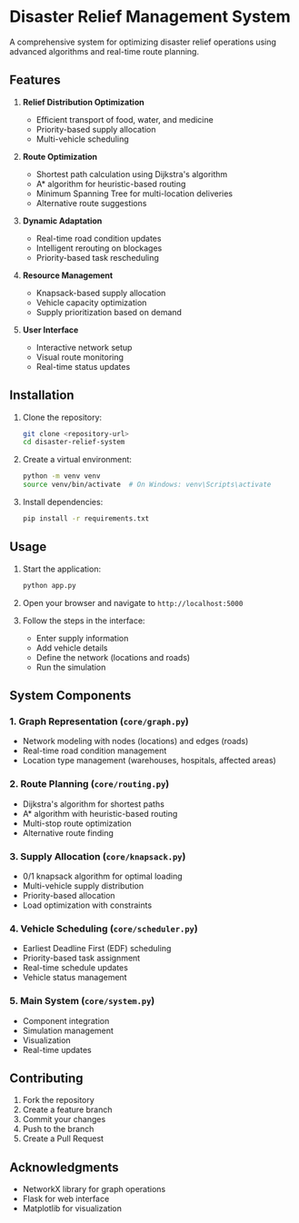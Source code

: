 # Disaster Relief Management System

A comprehensive system for optimizing disaster relief operations using advanced algorithms and real-time route planning.

## Features

1. **Relief Distribution Optimization**
   - Efficient transport of food, water, and medicine
   - Priority-based supply allocation
   - Multi-vehicle scheduling

2. **Route Optimization**
   - Shortest path calculation using Dijkstra's algorithm
   - A* algorithm for heuristic-based routing
   - Minimum Spanning Tree for multi-location deliveries
   - Alternative route suggestions

3. **Dynamic Adaptation**
   - Real-time road condition updates
   - Intelligent rerouting on blockages
   - Priority-based task rescheduling

4. **Resource Management**
   - Knapsack-based supply allocation
   - Vehicle capacity optimization
   - Supply prioritization based on demand

5. **User Interface**
   - Interactive network setup
   - Visual route monitoring
   - Real-time status updates

## Installation

1. Clone the repository:
   ```bash
   git clone <repository-url>
   cd disaster-relief-system
   ```

2. Create a virtual environment:
   ```bash
   python -m venv venv
   source venv/bin/activate  # On Windows: venv\Scripts\activate
   ```

3. Install dependencies:
   ```bash
   pip install -r requirements.txt
   ```

## Usage

1. Start the application:
   ```bash
   python app.py
   ```

2. Open your browser and navigate to `http://localhost:5000`

3. Follow the steps in the interface:
   - Enter supply information
   - Add vehicle details
   - Define the network (locations and roads)
   - Run the simulation

## System Components

### 1. Graph Representation (`core/graph.py`)
- Network modeling with nodes (locations) and edges (roads)
- Real-time road condition management
- Location type management (warehouses, hospitals, affected areas)

### 2. Route Planning (`core/routing.py`)
- Dijkstra's algorithm for shortest paths
- A* algorithm with heuristic-based routing
- Multi-stop route optimization
- Alternative route finding

### 3. Supply Allocation (`core/knapsack.py`)
- 0/1 knapsack algorithm for optimal loading
- Multi-vehicle supply distribution
- Priority-based allocation
- Load optimization with constraints

### 4. Vehicle Scheduling (`core/scheduler.py`)
- Earliest Deadline First (EDF) scheduling
- Priority-based task assignment
- Real-time schedule updates
- Vehicle status management

### 5. Main System (`core/system.py`)
- Component integration
- Simulation management
- Visualization
- Real-time updates

## Contributing

1. Fork the repository
2. Create a feature branch
3. Commit your changes
4. Push to the branch
5. Create a Pull Request

## Acknowledgments

- NetworkX library for graph operations
- Flask for web interface
- Matplotlib for visualization 